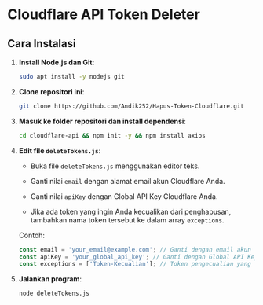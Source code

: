 # Cloudflare API Token Deleter

## Cara Instalasi

1. **Install Node.js dan Git**:
   ```bash
   sudo apt install -y nodejs git
   ```
   
2. **Clone repositori ini**:
   ```bash
   git clone https://github.com/Andik252/Hapus-Token-Cloudflare.git


3. **Masuk ke folder repositori dan install dependensi**:
   ```bash
   cd cloudflare-api && npm init -y && npm install axios
   ```

4. **Edit file `deleteTokens.js`**:
   - Buka file `deleteTokens.js` menggunakan editor teks.     
   - Ganti nilai `email` dengan alamat email akun Cloudflare Anda.
     
   - Ganti nilai `apiKey` dengan Global API Key Cloudflare Anda.
     
   - Jika ada token yang ingin Anda kecualikan dari penghapusan, tambahkan nama token tersebut ke dalam array `exceptions`.

   Contoh:
   ```javascript
   const email = 'your_email@example.com'; // Ganti dengan email akun Cloudflare kamu
   const apiKey = 'your_global_api_key'; // Ganti dengan Global API Key Cloudflare kamu
   const exceptions = ['Token-Kecualian']; // Token pengecualian yang tidak akan dihapus Jika ada isi
   ```

5. **Jalankan program**:
   ```bash
   node deleteTokens.js
   ```
